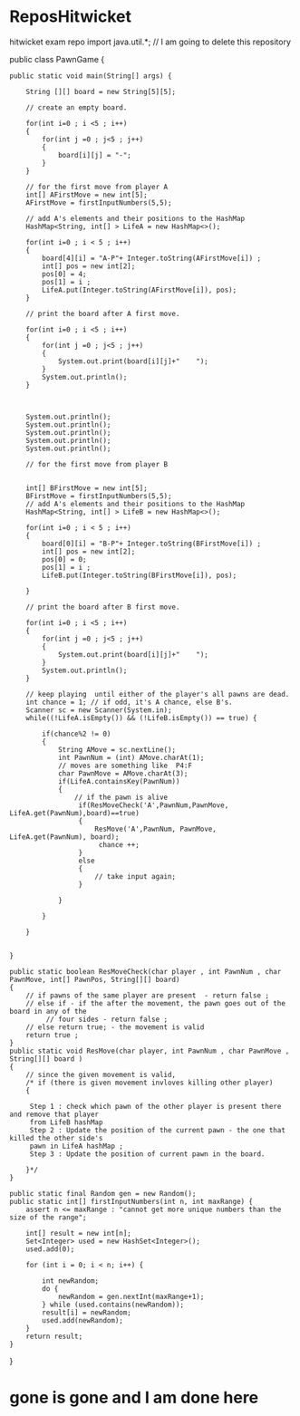 # ReposHitwicket
hitwicket exam repo
import java.util.*; 
// I am going to delete this repository

public class PawnGame {

	public static void main(String[] args) {
		
		String [][] board = new String[5][5];
		
		// create an empty board. 
		
		for(int i=0 ; i <5 ; i++)
		{
			for(int j =0 ; j<5 ; j++)
			{
				board[i][j] = "-";
			}
		}
		
        // for the first move from player A
		int[] AFirstMove = new int[5]; 
		AFirstMove = firstInputNumbers(5,5);
				
		// add A's elements and their positions to the HashMap
		HashMap<String, int[] > LifeA = new HashMap<>(); 
		
		for(int i=0 ; i < 5 ; i++)
		{
			board[4][i] = "A-P"+ Integer.toString(AFirstMove[i]) ; 
			int[] pos = new int[2];
			pos[0] = 4; 
			pos[1] = i ;
			LifeA.put(Integer.toString(AFirstMove[i]), pos);
		}
		
		// print the board after A first move. 
		
		for(int i=0 ; i <5 ; i++)
		{
			for(int j =0 ; j<5 ; j++)
			{
				System.out.print(board[i][j]+"    ");
			}
			System.out.println();
		}
		
		
		
		System.out.println();
		System.out.println();
		System.out.println();
		System.out.println();
		System.out.println();
		
		// for the first move from player B
		
		
		int[] BFirstMove = new int[5]; 
		BFirstMove = firstInputNumbers(5,5);
		// add A's elements and their positions to the HashMap
		HashMap<String, int[] > LifeB = new HashMap<>(); 
		
		for(int i=0 ; i < 5 ; i++)
		{
			board[0][i] = "B-P"+ Integer.toString(BFirstMove[i]) ; 
			int[] pos = new int[2];
			pos[0] = 0; 
			pos[1] = i ;
			LifeB.put(Integer.toString(BFirstMove[i]), pos);
			
		}
		
		// print the board after B first move. 
		
		for(int i=0 ; i <5 ; i++)
		{
			for(int j =0 ; j<5 ; j++)
			{
				System.out.print(board[i][j]+"    ");
			}
			System.out.println();
		}
		
		// keep playing  until either of the player's all pawns are dead. 
		int chance = 1; // if odd, it's A chance, else B's. 
		Scanner sc = new Scanner(System.in);
		while((!LifeA.isEmpty()) && (!LifeB.isEmpty()) == true) {
			
			if(chance%2 != 0)
			{
				String AMove = sc.nextLine(); 
				int PawnNum = (int) AMove.charAt(1);
				// moves are something like  P4:F
				char PawnMove = AMove.charAt(3);
				if(LifeA.containsKey(PawnNum))
				{
					// if the pawn is alive 
					 if(ResMoveCheck('A',PawnNum,PawnMove, LifeA.get(PawnNum),board)==true)
					 {
						 ResMove('A',PawnNum, PawnMove, LifeA.get(PawnNum), board);
						  chance ++; 
					 }
					 else 
					 {
						 // take input again; 
					 }
					
				}
				
			}
			
		}
		

	}
	
	public static boolean ResMoveCheck(char player , int PawnNum , char PawnMove, int[] PawnPos, String[][] board)
	{
		// if pawns of the same player are present  - return false ; 
		// else if - if the after the movement, the pawn goes out of the board in any of the
		     // four sides - return false ; 
		// else return true; - the movement is valid 
		return true ; 
	}
	public static void ResMove(char player, int PawnNum , char PawnMove , String[][] board )
	{
		// since the given movement is valid, 
		/* if (there is given movement invloves killing other player)
		{
		
		 Step 1 : check which pawn of the other player is present there and remove that player 
		 from LifeB hashMap 
		 Step 2 : Update the position of the current pawn - the one that killed the other side's 
		 pawn in LifeA hashMap ; 
		 Step 3 : Update the position of current pawn in the board. 
			
		}*/
	}
	
	public static final Random gen = new Random();  
	public static int[] firstInputNumbers(int n, int maxRange) {  
	    assert n <= maxRange : "cannot get more unique numbers than the size of the range";  
	      
	    int[] result = new int[n];  
	    Set<Integer> used = new HashSet<Integer>();  
	    used.add(0);
	      
	    for (int i = 0; i < n; i++) {  
	          
	        int newRandom;  
	        do {  
	            newRandom = gen.nextInt(maxRange+1);  
	        } while (used.contains(newRandom));  
	        result[i] = newRandom;  
	        used.add(newRandom);  
	    }  
	    return result;  
	}  
	
	

}
# gone is gone and I am done here 
